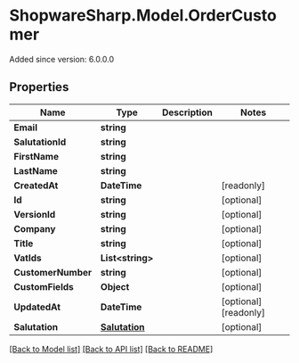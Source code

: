 # ShopwareSharp.Model.OrderCustomer
Added since version: 6.0.0.0

## Properties

Name | Type | Description | Notes
------------ | ------------- | ------------- | -------------
**Email** | **string** |  | 
**SalutationId** | **string** |  | 
**FirstName** | **string** |  | 
**LastName** | **string** |  | 
**CreatedAt** | **DateTime** |  | [readonly] 
**Id** | **string** |  | [optional] 
**VersionId** | **string** |  | [optional] 
**Company** | **string** |  | [optional] 
**Title** | **string** |  | [optional] 
**VatIds** | **List&lt;string&gt;** |  | [optional] 
**CustomerNumber** | **string** |  | [optional] 
**CustomFields** | **Object** |  | [optional] 
**UpdatedAt** | **DateTime** |  | [optional] [readonly] 
**Salutation** | [**Salutation**](Salutation.md) |  | [optional] 

[[Back to Model list]](../../README.md#documentation-for-models) [[Back to API list]](../../README.md#documentation-for-api-endpoints) [[Back to README]](../../README.md)

